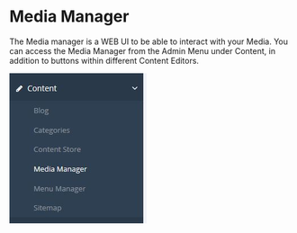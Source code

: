 # Media Manager

The Media manager is a WEB UI to be able to interact with your Media. You can access the Media Manager from the Admin Menu under Content, in addition to buttons within different Content Editors.

![Media Manager is listing under Content in the ContentBox CMS Admin](/assets/cbcms_mediamanager_menu.jpg)



